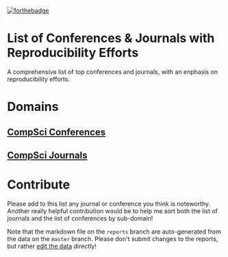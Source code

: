 [![forthebadge](http://forthebadge.com/images/badges/made-with-crayons.svg)](http://forthebadge.com)

# List of  Conferences & Journals with Reproducibility Efforts

A comprehensive list of top conferences and journals, with an enphasis on reproducibility efforts.

# Domains
## [CompSci Conferences](CompSci/conferences.md)
## [CompSci Journals](CompSci/journals.md)

# Contribute

Please add to this list any journal or conference you think is noteworthy. Another really helpful contribution would be to help me sort both the list of journals and the list of conferences by sub-domain!

Note that the markdown file on the `reports` branch are auto-generated from the data on the `master` branch. Please don't submit changes to the reports, but rather [edit the data](https://github.com/VickySteeves/list-awesome-cs-conferences-journals/edit/master/venues.yaml) directly!
